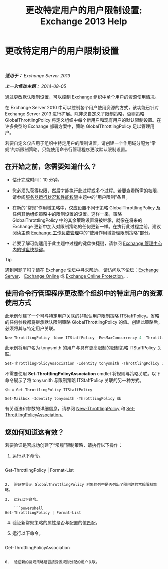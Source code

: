 ﻿---
title: '更改特定用户的用户限制设置: Exchange 2013 Help'
TOCTitle: 更改特定用户的用户限制设置
ms:assetid: c5f834d6-189d-485e-9800-5e0066815ecf
ms:mtpsurl: https://technet.microsoft.com/zh-cn/library/JJ863577(v=EXCHG.150)
ms:contentKeyID: 50556671
ms.date: 01/11/2018
mtps_version: v=EXCHG.150
ms.translationtype: HT
---

# 更改特定用户的用户限制设置

 

_**适用于：** Exchange Server 2013_

_**上一次修改主题：** 2014-08-05_

通过更改默认限制设置，可以控制 Exchange 组织中单个用户的资源使用情况。

在 Exchange Server 2010 中可以控制各个用户使用资源的方式，该功能已针对 Exchange Server 2013 进行扩展。除非您自定义了限制策略，否则策略 GlobalThrottlingPolicy 将定义组织中每个新用户和现有用户的默认限制设置。在许多典型的 Exchange 部署方案中，策略 GlobalThrottlingPolicy 足以管理用户。

若要自定义仅应用于组织中特定用户的限制设置，请创建一个作用域分配为“常规”的新限制策略。只能使用命令行管理程序更改默认限制设置。

## 在开始之前，您需要知道什么？

  - 估计完成时间：10 分钟。

  - 您必须先获得权限，然后才能执行此过程或多个过程。若要查看所需的权限，请参阅[服务器运行状况和性能权限](server-health-and-performance-permissions-exchange-2013-help.md)主题中的“用户限制”条目。

  - 在新的“常规”作用域策略中，仅应设置不同于策略 GlobalThrottlingPolicy 及任何其他组织策略中的限制设置的设置。这样一来，策略 GlobalThrottlingPolicy 中的其余策略设置将被继承，就像在将来的 Exchange 更新中加入对限制策略的任何更新一样。在执行此过程之前，建议阅读主题 [Exchange 工作负载管理](exchange-workload-management-exchange-2013-help.md)中的“使用作用域管理限制策略”部分。

  - 若要了解可能适用于此主题中过程的键盘快捷键，请参阅 [Exchange 管理中心内的键盘快捷键](keyboard-shortcuts-in-the-exchange-admin-center-exchange-online-protection-help.md)。

> [!TIP]  
> 遇到问题了吗？请在 Exchange 论坛中寻求帮助。 请访问以下论坛：<a href="https://go.microsoft.com/fwlink/p/?linkid=60612">Exchange Server</a>、 <a href="https://go.microsoft.com/fwlink/p/?linkid=267542">Exchange Online</a> 或 <a href="https://go.microsoft.com/fwlink/p/?linkid=285351">Exchange Online Protection</a>。.


## 使用命令行管理程序更改整个组织中的特定用户的资源使用方式

此示例创建了一个可与特定用户关联的非默认用户限制策略 ITStaffPolicy。省略的任何参数都将继承默认限制策略 GlobalThrottlingPolicy 的值。创建此策略后，必须将其与特定用户关联。

```powershell
New-ThrottlingPolicy -Name ITStaffPolicy -EwsMaxConcurrency 4 -ThrottlingPolicyScope Regular
```

此示例将用户名为 tonysmith 的用户与具有更高限制的限制策略 ITStaffPolicy 关联。

```powershell
Set-ThrottlingPolicyAssociation -Identity tonysmith -ThrottlingPolicy ITStaffPolicy
```

不需要使用 **Set-ThrottlingPolicyAssociation** cmdlet 将规则与策略关联。以下命令展示了将 tonysmith 与限制策略 ITStaffPolicy 关联的另一种方式。

```
$b = Get-ThrottlingPolicy ITStaffPolicy
```

```
Set-Mailbox -Identity tonysmith -ThrottlingPolicy $b
```

有关语法和参数的详细信息，请参阅 [New-ThrottlingPolicy](https://technet.microsoft.com/zh-cn/library/dd351045\(v=exchg.150\)) 和 [Set-ThrottlingPolicyAssociation](https://technet.microsoft.com/zh-cn/library/ff459231\(v=exchg.150\))。

## 您如何知道这有效？

若要验证是否成功创建了“常规”限制策略，请执行以下操作：

1.  运行以下命令。
    
    ```powershell
Get-ThrottlingPolicy | Format-List
```

2.  验证在显示 GlobalThrottlingPolicy 对象的列中是否列出了刚创建的常规限制策略。

3.  运行以下命令。
    
    ```powershell
Get-ThrottlingPolicy | Format-List
```

4.  验证新常规策略的属性是否与配置的值匹配。

5.  运行以下命令。
    
    ```powershell
Get-ThrottlingPolicyAssociation
```

6.  验证新的常规策略是否接受该规则分配的用户关联。

